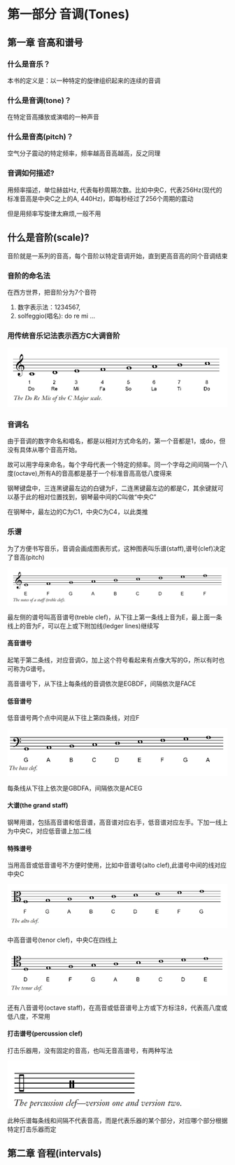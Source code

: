 # 第一部分 音调(Tones)

## 第一章 音高和谱号

### 什么是音乐？

本书的定义是：以一种特定的旋律组织起来的连续的音调

### 什么是音调(tone)？

在特定音高播放或演唱的一种声音

### 什么是音高(pitch)？

空气分子震动的特定频率，频率越高音高越高，反之同理

### 音调如何描述?

用频率描述，单位赫兹Hz, 代表每秒周期次数。比如中央C，代表256Hz(现代的标准音高是中央C之上的A, 440Hz)，即每秒经过了256个周期的震动

但是用频率写旋律太麻烦,一般不用

## 什么是音阶(scale)?

音阶就是一系列的音高，每个音阶以特定音调开始，直到更高音高的同个音调结束

### 音阶的命名法

在西方世界，把音阶分为7个音符

1. 数字表示法：1234567,
2. solfeggio(唱名): do re mi ...

### 用传统音乐记法表示西方C大调音阶

![C大调音阶](img/CMajorScale.png)

### 音调名

由于音调的数字命名和唱名，都是以相对方式命名的，第一个音都是1，或do，但没有具体从哪个音高开始。

故可以用字母来命名，每个字母代表一个特定的频率。同一个字母之间间隔一个八度(octave),所有A的音高都是基于一个标准音高高低八度得来

钢琴键盘中，三连黑键最左边的白键为F，二连黑键最左边的都是C，其余键就可以基于此的相对位置找到，钢琴最中间的C叫做“中央C”

在钢琴中，最左边的C为C1，中央C为C4，以此类推

### 乐谱

为了方便书写音乐，音调会画成图表形式，这种图表叫乐谱(staff),谱号(clef)决定了音高(pitch)

![五线谱1](img/staff_1.png)

最左侧的谱号叫高音谱号(treble clef)，从下往上第一条线上音为E，最上面一条线上的音为F，可以在上或下附加线(ledger lines)继续写

#### 高音谱号

起笔于第二条线，对应音调G，加上这个符号看起来有点像大写的G，所以有时也可称为G谱号。

高音谱号下，从下往上每条线的音调依次是EGBDF，间隔依次是FACE

#### 低音谱号

低音谱号两个点中间是从下往上第四条线，对应F

![低音谱号](img/staff_2.png)

每条线从下往上依次是GBDFA，间隔依次是ACEG

#### 大谱(the grand staff)

钢琴用谱，包括高音谱和低音谱，高音谱对应右手，低音谱对应左手。下加一线上为中央C，对应低音谱上加二线

#### 特殊谱号

当用高音或低音谱号不方便时使用，比如中音谱号(alto clef),此谱号中间的线对应中央C

![中音谱号](img/staff_3.png)

中高音谱号(tenor clef)，中央C在四线上

![中高音谱号](img/staff_4.png)

还有八音谱号(octave staff)，在高音或低音谱号上方或下方标注8，代表高八度或低八度，不常用

#### 打击谱号(percussion clef)

打击乐器用，没有固定的音高，也叫无音高谱号，有两种写法

![打击谱号](img/staff_5.png)

此种乐谱每条线和间隔不代表音高，而是代表乐器的某个部分，对应哪个部分根据特定打击乐器而定

## 第二章 音程(intervals)
